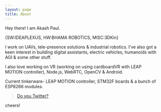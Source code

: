 ```yaml
---
layout: page
title: About
---
```

Hey there! I am Akash Paul.

{SW:IDEAPLEXUS, HW:BHAMA ROBOTICS, MISC:3DKin}

I work on UAVs, tele-presence solutions & industrial robotics. I've also got a keen interest in building digital assistants, electric vehicles, humanoids with AGI & some other stuff.

I also love working on VR (working on using cardboardVR with LEAP MOTION controller), Node.js, WebRTC, OpenCV & Android.

Current tinkerware- LEAP MOTION controller, STM32F boards & a bunch of ESP8266 modules.

>[Do you Twitter?](https://twitter.com/iakashpaul)

cheers!
